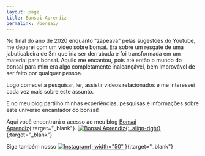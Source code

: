 ```yaml
---
layout: page
title: Bonsai Aprendiz
permalink: /bonsai/
---
```


No final do ano de 2020 enquanto "zapeava" pelas sugestões do Youtube, me deparei com um vídeo sobre bonsai.
Era sobre um resgate de uma jabuticabeira de 3m que iria ser derrubada e foi transformada em um material para bonsai.
Aquilo me encantou, pois até então o mundo do bonsai para mim era algo completamente inalcançável, bem improvável de ser feito por qualquer pessoa.

Logo comecei a pesquisar, ler, assistir vídeos relacionados e me interessei cada vez mais sobre este assunto.

E no meu blog partilho minhas experiências, pesquisas e informações sobre este universo encantador do bonsai!

Aqui você encontrará o acesso ao meu blog [Bonsai Aprendiz](https://blog.bonsaiaprendiz.com.br){:target="_blank"}.
[![Bonsai Aprendiz](https://www.leandronagata.com.br/assets/img/BonsaiAprendiz.png){: .align-right}](https://blog.bonsaiaprendiz.com.br){:target="_blank"}

Siga também nosso [![Instagram](https://www.leandronagata.com.br/assets/img/instagram.png){: width="50" }](https://www.instagram.com/aprendizdomiyagi){:target="_blank"}


